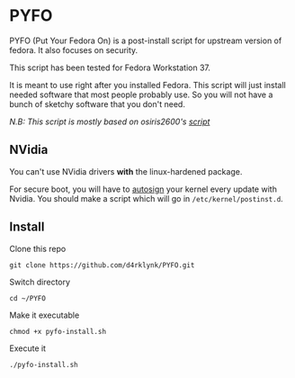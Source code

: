 # PYFO
PYFO (Put Your Fedora On) is a post-install script for upstream version of fedora. It also focuses on security.

This script has been tested for Fedora Workstation 37.

It is meant to use right after you installed Fedora. This script will just install needed software that most people probably use.
So you will not have a bunch of sketchy software that you don't need.

*N.B: This script is mostly based on osiris2600's [script](https://github.com/osiris2600/fedora-setup)*

## NVidia

You can't use NVidia drivers **with** the linux-hardened package.

For secure boot, you will have to [autosign](https://docs.fedoraproject.org/en-US/fedora/latest/system-administrators-guide/kernel-module-driver-configuration/Working_with_Kernel_Modules/#sect-signing-kernel-modules-for-secure-boot) your kernel every update with Nvidia. You should make a script which will go in `/etc/kernel/postinst.d`.

## Install

Clone this repo

`git clone https://github.com/d4rklynk/PYFO.git`

Switch directory

`cd ~/PYFO`

Make it executable

`chmod +x pyfo-install.sh`

Execute it

`./pyfo-install.sh`
